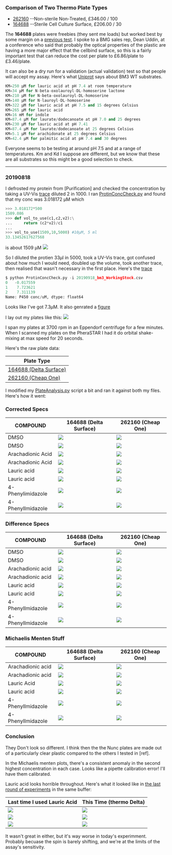 ### Comparison of Two Thermo Plate Types
* [262160](https://www.thermofisher.com/order/catalog/product/262160?SID=srch-hj-262160) --Non-sterile	Non-Treated, £346.00 / 100
*   [164688](https://www.thermofisher.com/order/catalog/product/164688?SID=srch-hj-164688) --Sterile	Cell Culture Surface, £206.00 / 30

The **164688** plates were freebies (they sent me loads) but worked best by some margin on a [previous test](201906_PlateAssayDevelopment/11_Validation/readme.md). I spoke to a BMG sales rep, Dean Uddin, at a conference who said that probably the optical properties of the plastic are having a more major effect that the cellbind surface, so this is a fairly important test that can reduce the cost per plate to £6.86/plate to £3.46/plate.

It can also be a dry run for a validation (actual validation) test so that people will accept my assay.
Here's what [Uniprot](https://www.uniprot.org/uniprot/P14779) says about BM3 WT substrates.

```python
KM=250 µM for lauric acid at pH 7.4 at room temperature
KM=34 µM for N-beta-oxolauroyl-DL-homoserine lactone
KM=210 µM for N-beta-oxolauroyl-DL-homoserine
KM=140 µM for N-lauroyl-DL-homoserine
KM=322 µM for lauric acid at pH 7.5 and 15 degrees Celsius
KM=265 µM for lauric acid
KM=16 mM for indole
KM=87.4 µM for laurate/dodecanoate at pH 7.0 and 25 degrees
KM=230 µM for lauric acid at pH 7.41
KM=87.4 µM for laurate/dodecanoate at 25 degrees Celsius
KM=5.1 µM for arachidonate at 25 degrees Celsius
KM=42.4 µM for palmitic acid at pH 7.4 and 30 degrees
```

Everyone seems to be testing at around pH 7.5 and at a range of temperatures. Km and Kd I suppose are different, but we know that these are all substrates so this might be a good selection to check.

**********
### 20190818
I defrosted my protein from [Purification] and checked the concentration by taking a UV-Vis [trace](20190918_bm3ConcCheck.csv) diluted 2 in 1000. I ran [ProtinConcCheck.py](ProtinConcCheck.py) and found that my conc was 3.018172 µM which
```python
>>> 3.018172*500
1509.086
>>> def vol_to_use(c1,c2,v2):\
...     return (c2*v2)/c1
...
>>> vol_to_use(1509,10,5000) #10µM, 5 ml
33.13452617627568
```
is about 1509 µM
![](20190918_bm3ConcCheck.png)

So I diluted the protien 33µl in 5000, took a UV-Vis trace, got confused about how much I would need, doubled up the volume, took another trace, then realised that wasn't necessary in the first place. Here's the [trace](20190918_bm3_WorkingStock.csv)
```python
$ python ProtinConcCheck.py -i 20190918_bm3_WorkingStock.csv
0   -0.017559
1    7.723621
2    7.311139
Name: P450 conc/uM, dtype: float64
```
Looks like I've got 7.3µM. It also genrated a [figure](20190918_bm3_WorkingStock.csvPlot.png)

I lay out my plates like this:
![](assets/readme-891ec51f.png)

I span my plates at 3700 rpm in an Eppendorf centrifuge for a few minutes. When I scanned my plates on the PheraSTAR I had it do orbital shake-mixing at max speed for 20 seconds.

Here's the raw plate data:

|Plate Type|
|------|
|[164688 (Delta Surface)](20190918_ThermoDelta.CSV)|
|[262160 (Cheap One)](20190918_ThermoCheap.CSV)

I modified my [PlateAnalysis.py](PlateAnalysis.py) script a bit and ran it against both my files. Here's how it went:

### Corrected Specs
|COMPOUND|164688 (Delta Surface)|262160 (Cheap One)|
|-------|------------|-----|
|DMSO|![](BM3_WT_Spectra___20190918_ThermoDelta.CSVDMSO_1_Corrected_Spectra_PM.png)|![](BM3_WT_Spectra___20190918_ThermoCheap.CSVDMSO_1_Corrected_Spectra_PM.png)|
|DMSO|![](BM3_WT_Spectra___20190918_ThermoDelta.CSVDMSO_2_Corrected_Spectra_PM.png)|![](BM3_WT_Spectra___20190918_ThermoCheap.CSVDMSO_2_Corrected_Spectra_PM.png)|
|Arachadionic Acid|![](BM3_WT_Spectra___20190918_ThermoDelta.CSVArachadionic_acid_1_Corrected_Spectra_PM.png)|![](BM3_WT_Spectra___20190918_ThermoCheap.CSVArachadionic_acid_1_Corrected_Spectra_PM.png)|
|Arachadionic Acid|![](BM3_WT_Spectra___20190918_ThermoDelta.CSVArachadionic_acid_2_Corrected_Spectra_PM.png)|![](BM3_WT_Spectra___20190918_ThermoCheap.CSVArachadionic_acid_2_Corrected_Spectra_PM.png)|
|Lauric acid|![](BM3_WT_Spectra___20190918_ThermoDelta.CSVLauric_acid_1_Corrected_Spectra_PM.png)|![](BM3_WT_Spectra___20190918_ThermoCheap.CSVLauric_acid_1_Corrected_Spectra_PM.png)|
|Lauric acid|![](BM3_WT_Spectra___20190918_ThermoDelta.CSVLauric_acid_2_Corrected_Spectra_PM.png)|![](BM3_WT_Spectra___20190918_ThermoCheap.CSVLauric_acid_2_Corrected_Spectra_PM.png)|
|4-Phenylimidazole|![](BM3_WT_Spectra___20190918_ThermoDelta.CSV4-PhenylImidazole_1_Corrected_Spectra_PM.png)|![](BM3_WT_Spectra___20190918_ThermoCheap.CSV4-PhenylImidazole_1_Corrected_Spectra_PM.png)|
|4-PhenylImidazole|![](BM3_WT_Spectra___20190918_ThermoDelta.CSVPhenylImidazole_2_Corrected_Spectra_PM.png)|![](BM3_WT_Spectra___20190918_ThermoCheap.CSVPhenylImidazole_2_Corrected_Spectra_PM.png)|

### Difference Specs

|COMPOUND|164688 (Delta Surface)|262160 (Cheap One)|
|-------|------------|-----|
|DMSO|![](BM3_WT_Difference_Spectra___20190918_ThermoDelta.CSVDMSO_1_Difference_Spectra_PM.png)|![](BM3_WT_Difference_Spectra___20190918_ThermoCheap.CSVDMSO_1_Difference_Spectra_PM.png)|
|DMSO|![](BM3_WT_Difference_Spectra___20190918_ThermoDelta.CSVDMSO_2_Difference_Spectra_PM.png)|![](BM3_WT_Difference_Spectra___20190918_ThermoCheap.CSVDMSO_2_Difference_Spectra_PM.png)|
|Arachadionic acid|![](BM3_WT_Difference_Spectra___20190918_ThermoDelta.CSVArachadionic_acid_1_Difference_Spectra_PM.png)|![](BM3_WT_Difference_Spectra___20190918_ThermoCheap.CSVArachadionic_acid_1_Difference_Spectra_PM.png)|
|Arachadionic acid|![](BM3_WT_Difference_Spectra___20190918_ThermoDelta.CSVArachadionic_acid_2_Difference_Spectra_PM.png)|![](BM3_WT_Difference_Spectra___20190918_ThermoCheap.CSVArachadionic_acid_2_Difference_Spectra_PM.png)|
|Lauric acid|![](BM3_WT_Difference_Spectra___20190918_ThermoDelta.CSVLauric_acid_1_Difference_Spectra_PM.png)|![](BM3_WT_Difference_Spectra___20190918_ThermoCheap.CSVLauric_acid_1_Difference_Spectra_PM.png)|
|Lauric acid|![](BM3_WT_Difference_Spectra___20190918_ThermoDelta.CSVLauric_acid_2_Difference_Spectra_PM.png)|![](BM3_WT_Difference_Spectra___20190918_ThermoCheap.CSVLauric_acid_2_Difference_Spectra_PM.png)|
|4-PhenylImidazole|![](BM3_WT_Difference_Spectra___20190918_ThermoDelta.CSV4-PhenylImidazole_1_Difference_Spectra_PM.png)|![](BM3_WT_Difference_Spectra___20190918_ThermoCheap.CSV4-PhenylImidazole_1_Difference_Spectra_PM.png)|
|4-PhenylImidazole|![](BM3_WT_Difference_Spectra___20190918_ThermoDelta.CSVPhenylImidazole_2_Difference_Spectra_PM.png)|![](BM3_WT_Difference_Spectra___20190918_ThermoCheap.CSVPhenylImidazole_2_Difference_Spectra_PM.png)|

### Michaelis Menten Stuff
|COMPOUND|164688 (Delta Surface)|262160 (Cheap One)|
|-------|------------|-----|
|Arachadionic acid|![](BM3_WT_Michaelis_Menten__20190918_ThermoDelta.CSVArachadionic_acid_1_Michaelis_Menten_PM.png)|![](BM3_WT_Michaelis_Menten__20190918_ThermoCheap.CSVArachadionic_acid_1_Michaelis_Menten_PM.png)|
|Arachadionic acid|![](BM3_WT_Michaelis_Menten__20190918_ThermoDelta.CSVArachadionic_acid_2_Michaelis_Menten_PM.png)|![](BM3_WT_Michaelis_Menten__20190918_ThermoCheap.CSVArachadionic_acid_2_Michaelis_Menten_PM.png)|
|Lauric Acid|![](BM3_WT_Michaelis_Menten__20190918_ThermoDelta.CSVLauric_acid_1_Michaelis_Menten_PM.png)|![](BM3_WT_Michaelis_Menten__20190918_ThermoCheap.CSVLauric_acid_1_Michaelis_Menten_PM.png)|
|Lauric acid|![](BM3_WT_Michaelis_Menten__20190918_ThermoDelta.CSVLauric_acid_2_Michaelis_Menten_PM.png)|![](BM3_WT_Michaelis_Menten__20190918_ThermoCheap.CSVLauric_acid_2_Michaelis_Menten_PM.png)|
|4-PhenylImidazole|![](BM3_WT_Michaelis_Menten__20190918_ThermoDelta.CSV4-PhenylImidazole_1_Michaelis_Menten_PM.png)|![](BM3_WT_Michaelis_Menten__20190918_ThermoCheap.CSV4-PhenylImidazole_1_Michaelis_Menten_PM.png)|
|4-PhenylImidazole|![](BM3_WT_Michaelis_Menten__20190918_ThermoDelta.CSVPhenylImidazole_2_Michaelis_Menten_PM.png)|![](BM3_WT_Michaelis_Menten__20190918_ThermoCheap.CSVPhenylImidazole_2_Michaelis_Menten_PM.png)

### Conclusion
They Don't look so different. I think then the the Nunc plates are made out of a particularly clear plastic compared to the others I tested in [ref].

In the Michaelis menten plots, there's a consistent anomaly in the second highest concentration in each case. Looks like a pipette calibration error! I'll have them calibrated.

Lauric acid looks horrible throughout.
Here's what it looked like in [the last round of experiments](201906_PlateAssayDevelopment/11_Validation/readme.md) in the same buffer:

|Last time I used Lauric Acid|This Time (thermo Delta)|
|--------------|--------|
|![](assets/readme-92b545ae.png)|![](BM3_WT_Spectra___20190918_ThermoDelta.CSVLauric_acid_1_Corrected_Spectra_PM.png)|
|![](assets/readme-87af179d.png)|![](BM3_WT_Difference_Spectra___20190918_ThermoDelta.CSVLauric_acid_2_Difference_Spectra_PM.png)|
|![](assets/readme-d5f43b0d.png)|![](BM3_WT_Michaelis_Menten__20190918_ThermoDelta.CSVLauric_acid_2_Michaelis_Menten_PM.png)|

It wasn't great in either, but it's way worse in today's experimment. Probably becuase the spin is barely shifting, and we're at the limits of the assay's sensitivity.
